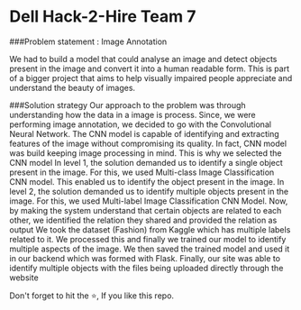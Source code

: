 # Dell Hack-2-Hire Team 7

###Problem statement : Image Annotation

We had to build a model that could analyse an image and detect objects present in the
image and convert it into a human readable form.
This is part of a bigger project that aims to help visually impaired people appreciate and
understand the beauty of images.

###Solution strategy
Our approach to the problem was through understanding how the data in a image is
process. Since, we were performing image annotation, we decided to go with the
Convolutional Neural Network. The CNN model is capable of identifying and extracting
features of the image without compromising its quality. In fact, CNN model was build
keeping image processing in mind. This is why we selected the CNN model
In level 1, the solution demanded us to identify a single object present in the image.
For this, we used Multi-class Image Classification CNN model. This enabled us to identify the
object present in the image. In level 2, the solution demanded us to identify multiple objects
present in the image. For this, we used Multi-label Image Classification CNN Model. Now, by
making the system understand that certain objects are related to each other, we identified
the relation they shared and provided the relation as output
We took the dataset (Fashion) from Kaggle which has multiple labels related to it.
We processed this and finally we trained our model to identify multiple aspects of the
image. We then saved the trained model and used it in our backend which was formed with
Flask. Finally, our site was able to identify multiple objects with the files being uploaded
directly through the website

Don't forget to hit the :star:, If you like this repo.

